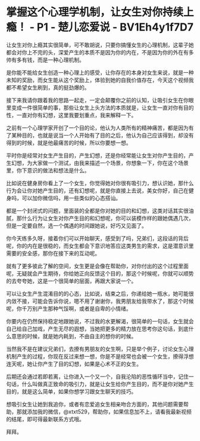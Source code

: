 # 掌握这个心理学机制，让女生对你持续上瘾！ - P1 - 楚儿恋爱说 - BV1Eh4y1f7D7

让女生对你上瘾其实很简单，可不敢胡说，只要你搞懂女生的心理机制，这辈子她都会对你上不完的头，深爱产生的本质不是因为你的内在，不是因为你的外在有多帅有多有钱，而是一种心理机制。

是你能不能给女生创造一种心理上的感受，让你存在的本身对女生来说，就是一种未知的奖励，而女生能从这个奖励上，体验到她的自我价值存在，今天这个视频我都不希望女生刷到，真的挺劲爆的。

接下来我请你跟着我的思路一起走，一定会颠覆你之前的认知，让吸引女生在你眼里变成一件很简单的事，那些让女生上头方法的本质就是，让女生一直对你有目的性，一直对你有幻想，这里我要划重点，我来解释一下。

之前有一个心理学家开创了一个目的论，他认为人类所有的精神痛苦，都是因为有了某种目的，也就是说当一个人开始有了目的之后，他认为自己应该得到，却没有得到的时候，就是他最痛苦的时候，所以你要想一想。

平时你是经常对女生产生目的，产生幻想，还是你经常能让女生对你产生目的，产生幻想，为大家做一个测试，由我来描述一个场景，你想象一下，你在这个场景里，你下意识的做法和想法是什么。

比如说在健身房你看上了一个女生，你觉得她对你很有吸引力，想认识她，那什么行为会让你对她产生目的，还有幻想呢，就是你直接上去说，美女你好，自己在健身吗，可以加你微信吗，用一些类似的心态搭讪。

都是一个封闭式的问题，里面装的全都是你对她的目的和幻想，这类对话其实很油腻，那什么行为让女生对你产生目的和幻想呢，你可以装模作样的跟她偶遇几次，但是一定要自然，选一个偶遇的时间跟她说，好巧又见面了。

你今天练多久呀，接着你们可以开始聊天，感受到了吗，兄弟们，这段话的背后呢，你的内在是很稳的，而女生都会下意识地答应这类男生的需求，这是潜意识里需要的安全感，那你在接下来的互动呢。

就有了更多彼此了解的空间，女生更是会像在帮助你，对你付出的这个过程里面呢，无疑就会产生期待，你给她正向反馈这个目的，那这个时候呢，你就可以顺势的去夸夸她，这是一个很简单的层面，再跟大家说一个。

可以让女生产生混淆目的的心态，比如说，结束之后，你递给她一瓶水，她可能很内敛不接，可能会告诉你说，嗯不用了谢谢你，我男朋友给我带水了，那这个时候呢，你千万别产生那种气馁啊，或者是自卑的小情绪。

你要内在仍然保持稳定地跟她说，不过我的水更解渴，很简单的一句话，女生就会自己给自己加戏，产生无尽的遐想，当她把更多的精力放在思考你这句话，到底什么意思的时候，就是她内耗到，不由自主的想你的时候。

当然我不是在建议兄弟们，去撩有男朋友的女生啊，只是举个例子，讨论女生心理机制产生的过程，你现在反过来想一想，你是不是经常也会被一个女生，撩得浮想连天呢，她让你产生了目的幻想，如果是心术不正的女生。

后期还会通过若即若离，让你进入一个又一个，自我沦陷的恶性循环当中，记住一句话，什么叫做真正致命的吸引力，就是让女生给你产生目的，而不是你对她产生目的，就是这么简单，如果你想学习跟女生聊天的技巧。

想吸引女生让她到我追你，或者有恋爱追女生相亲吻合方面的，其他问题需要帮助，那就添加我的微信，@xtxt529，帮助你，如果信息加不上，请看我最新视频的结尾，即可得最新联系方式哦。

拜拜。